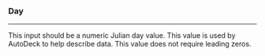 ### Day
***

This input should be a numeric Julian day value. This value is used by AutoDeck to help describe data. This value does not require leading zeros.

